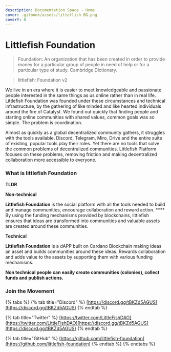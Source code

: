 ```yaml
---
description: Documentation Space - Home
cover: .gitbook/assets/litteflish BG.png
coverY: 0
---
```


# Littlefish Foundation

> Foundation: An organization that has been created in order to provide money for a particular group of people in need of help or for a particular type of study. Cambridge Dictionary.

> littlefish: Foundation v2

We live in an era where it is easier to meet knowledgeable and passionate people interested in the same things as us online rather than in real life. Littlefish Foundation was founded under these circumstances and technical infrastructure, by the gathering of like minded and like hearted individuals around the fire of Catalyst. We found out quickly that finding people and starting online communities with shared values, common goals was so simple. The problem is coordination.

Almost as quickly as a global decentralized community gathers, it struggles with the tools available. Discord, Telegram, Miro, Drive and the entire suite of existing, popular tools play their roles. Yet there are no tools that solve the common problems of decentralized communities. Littlefish Platform focuses on these problems, removing friction and making decentralized collaboration more accessible to everyone.

### What is littlefish Foundation

**TLDR**

**Non-technical**

**Littlefish Foundation** is the social platform with all the tools needed to build and manage communities, encourage collaboration and reward action. **** By using the funding mechanisms provided by blockchains, littlefish ensures that ideas are transformed into communities and valuable assets are created around these communities.

**Technical**

**Littlefish Foundation** is a dAPP built on Cardano Blockchain making ideas an asset and builds communities around these ideas. Rewards collaboration and adds value to the assets by supporting them with various funding mechanisms.&#x20;

&#x20;**Non technical people can easily create communities (colonies), collect funds and publish actions.**

### Join the Movement

{% tabs %}
{% tab title="Discord" %}
[https://discord.gg/tBKZd5AGUS](https://discord.gg/tBKZd5AGUS)
{% endtab %}

{% tab title="Twitter" %}
[https://twitter.com/LittleFishDAO](https://twitter.com/LittleFishDAO)[https://discord.gg/tBKZd5AGUS](https://discord.gg/tBKZd5AGUS)
{% endtab %}

{% tab title="GitHub" %}
[https://github.com/littlefish-foundation](https://github.com/littlefish-foundation)
{% endtab %}
{% endtabs %}
